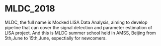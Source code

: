 # MLDC_2018
MLDC, the full name is Mocked LISA Data Analysis, aiming to develop pipeline that can cover the signal detection 
and parameter estimation of LISA project. And this is MLDC summer school held in AMSS, Beijing from 5th,June to 
15th,June, espectially for newcomers.  

